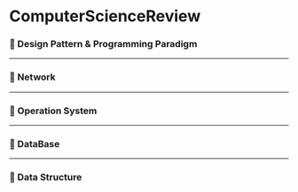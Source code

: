 # ComputerScienceReview

### :closed_book: Design Pattern & Programming Paradigm
---
### :orange_book: Network
---
### :ledger: Operation System
---
### :green_book: DataBase
---
### :blue_book: Data Structure
